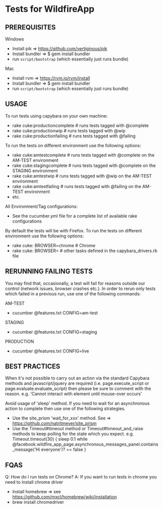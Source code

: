 # Tests for WildfireApp

## PREREQUISITES

Windows

 * Install pik => https://github.com/vertiginous/pik
 * Install bundler =>  $ gem install bundler 
 * run `script/bootstrap` (which essentially just runs bundle)

Mac

 * Install rvm => https://rvm.io/rvm/install
 * Install bundler =>  $ gem install bundler
 * run `script/bootstrap` (which essentially just runs bundle)

## USAGE

To run tests using capybara on your own machine:

 *   rake cuke:productioncomplete # runs tests tagged with @complete
 *   rake cuke:productionwip # runs tests tagged with @wip
 *   rake cuke:productionfailing # runs tests tagged with @failing

To run the tests on different environment use the following options:

 *   rake cuke:amtestcomplete # runs tests tagged with @complete on the AM-TEST environment
 *   rake cuke:stagingcomplete # runs tests tagged with @complete on the STAGING environment
 *   rake cuke:amtestwip # runs tests tagged with @wip on the AM-TEST environment
 *   rake cuke:amtestfailing # runs tests tagged with @failing on the AM-TEST environment
 *   etc.

All Environment/Tag configurations:

 * See the cucumber.yml file for a complete list of available rake configurations

By default the tests will be with Firefox. To run the tests on different environment use the following options:

 *   rake cuke:<your-task> BROWSER=chrome # Chrome
 *   rake cuke:<your-task> BROWSER=<your-browser> # other tasks defined in the capybara_drivers.rb file

## RERUNNING FAILING TESTS

You may find that, occasionally, a test will fail for reasons outside our control (network issues, browser crashes etc.). In order to rerun only tests which failed in a previous run, use one of the following commands:

AM-TEST

* cucumber @features.txt CONFIG=am-test

STAGING

* cucumber @features.txt CONFIG=staging

PRODUCTION

 * cucumber @features.txt CONFIG=live

## BEST PRACTICES

 When it's not possible to carry out an action via the standard Capybara methods and javascript/jquery are required (i.e. page.execute_script or page.evaluate.evaluate_script) then please be sure to comment with the reason. e.g. 'Cannot interact with element until mouse-over occurs'

Avoid usage of 'sleep' method. If you need to wait for an asynchronous action to complete then use one of the following strategies.

* Use the site_prism 'wait_for_xxx' method. See => https://github.com/natritmeyer/site_prism
* Use the Timeout#timeout method or Timeout#timeout_and_raise methods to keep polling for the state which you expect. e.g. Timeout.timeout(30) { sleep 0.1 while @facebook.wildfire_app_page.asynchronous_messages_panel.contains_message('Hi everyone')? == false }

## FQAS
Q: How do I run tests on Chrome?
A: If you want to run tests in chrome you need to install chrome driver

 * Install homebrew => see https://github.com/mxcl/homebrew/wiki/installation
 * brew install chromedriver
